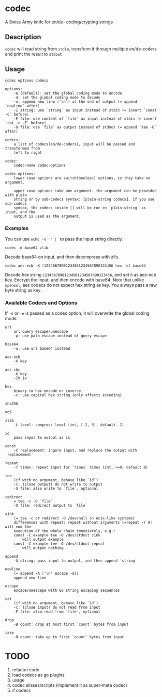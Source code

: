 # codec
A Swiss Army knife for en/de- coding/crypting strings

## Description
`codec` will read string from `stdin`, transform it through multiple en/de-coders
and print the result to `stdout`

## Usage
```
codec options codecs

options:
    -e (default): set the global coding mode to encode
    -d: set the global coding mode to decode
    -n: append new line ('\n') at the end of output (= append `newline` after)
    -I string: use `string` as input instead of stdin (= insert `const -C` before)
    -F file: use content of `file` as input instead of stdin (= insert `cat -c -F` before)
    -O file: use `file` as output instead of stdout (= append `tee -O` after)

codecs:
    a list of codecs(en/de-coders), input will be passed and transformed from
    left to right

codec:
    codec-name codec-options

codec-options:
    lower case options are switch(boolean) options, so they take no argument.

    upper case options take one argument. the argument can be provided with plain
    string or by sub-codecs syntax: [plain-string codecs]. If you use sub-codecs
    syntax, the codecs inside [] will be run on `plain-string` as input, and the
    output is used as the argument.
```

### Examples
You can use `echo -n '' | ` to pass the input string directly.
```
codec -d base64 zlib
```
Decode base64 on input, and then decompress with zlib.

```
codec aes-ecb -K [12345678901234561234567890123456 hex -d] base64
```
Decode hex string `12345678901234561234567890123456`, and set it as aes-ecb key.
Encrypt the input, and then encode with base64. Note that unlike `openssl`, aes
codecs do not expect hex string as key. You always pass a raw byte string as key.

### Available Codecs and Options
If `-d` or `-e` is passed as a codec option, it will overwrite the global coding
mode.

```
url
    url query escape/unescape
    -p: use path escape instead of query escape

base64
    -u: use url base64 instead

aes-ecb
    -K key

aes-cbc
    -K key
    -IV iv

hex
    binary to hex encode or inverse
    -c: use capital hex string (only affects encoding)

sha256

md5

zlib
    -L level: compress level (int, [-2, 9], default -1)

id
    pass input to output as is

const
    -C replacement: ingore input, and replace the output with `replacement`

repeat
    -T times: repeat input for `times` times (int, >=0, default 0)

tee
    (if with no argument, behave like `id`)
    -c: (close output) do not write to output
    -O file: also write to `file`, optional

redirect
    = tee -c -O `file`
    -O file: redirect output to `file`

sink
    (= tee -c or redirect -O /dev/null on unix-like systems)
    differences with repeat: repeat without arguments (=repeat -T 0) will end the
    execution of the whole chain immediately, e.g.:
    const -C example tee -O /dev/stdout sink
        will output example
    const -C example tee -O /dev/stdout repeat
        will output nothing

append
    -A string: pass input to output, and then append `string`

newline
    (= append -A ['\n' escape -d])
    append new line

escape
    escape/unescape with Go string escaping sequences

cat
    (if with no argument, behave like `id`)
    -c: (close input) do not read from input
    -F file: also read from `file`, optional

drop
    -B count: drop at most first `count` bytes from input

take
    -B count: take up to first `count` bytes from input
```

# TODO
1. refactor code
2. load codecs as go plugins
3. usage
4. codec aliases/scripts (implement it as super-meta codec)
5. if codecs